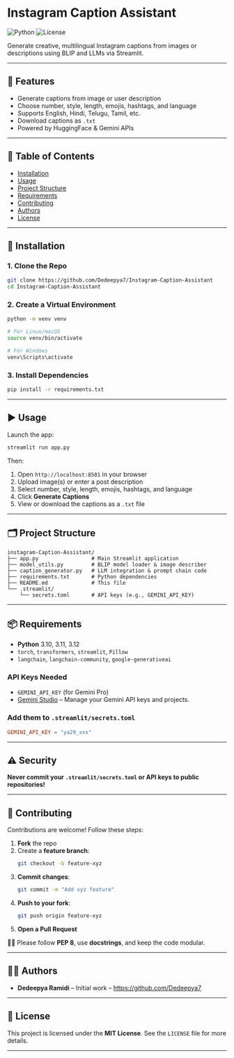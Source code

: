 # Instagram Caption Assistant

![Python](https://img.shields.io/badge/python-3.10%2B-blue)
![License](https://img.shields.io/github/license/Dedeepya7/Instagram-Caption-Assistant)

Generate creative, multilingual Instagram captions from images or descriptions using BLIP and LLMs via Streamlit.

---

## 🌟 Features

- Generate captions from image or user description
- Choose number, style, length, emojis, hashtags, and language
- Supports English, Hindi, Telugu, Tamil, etc.
- Download captions as `.txt`
- Powered by HuggingFace & Gemini APIs

---

## 🧭 Table of Contents

- [Installation](#installation)
- [Usage](#usage)
- [Project Structure](#project-structure)
- [Requirements](#requirements)
- [Contributing](#contributing)
- [Authors](#authors)
- [License](#license)

---

## 🚀 Installation

### 1. Clone the Repo

```bash
git clone https://github.com/Dedeepya7/Instagram-Caption-Assistant
cd Instagram-Caption-Assistant
```

### 2. Create a Virtual Environment

```bash
python -m venv venv

# For Linux/macOS
source venv/bin/activate

# For Windows
venv\Scripts\activate
```

### 3. Install Dependencies

```bash
pip install -r requirements.txt
```

---

## ▶️ Usage

Launch the app:

```bash
streamlit run app.py
```

Then:

1. Open `http://localhost:8501` in your browser  
2. Upload image(s) or enter a post description  
3. Select number, style, length, emojis, hashtags, and language  
4. Click **Generate Captions**  
5. View or download the captions as a `.txt` file  

---

## 🗂️ Project Structure

```
instagram-Caption-Assistant/
├── app.py                 # Main Streamlit application
├── model_utils.py         # BLIP model loader & image describer
├── caption_generator.py   # LLM integration & prompt chain code
├── requirements.txt       # Python dependencies
├── README.md              # This file
└── .streamlit/
    └── secrets.toml       # API keys (e.g., GEMINI_API_KEY)
```

---

## 📦 Requirements

- **Python** 3.10, 3.11, 3.12 
- `torch`, `transformers`, `streamlit`, `Pillow`
- `langchain`, `langchain-community`, `google-generativeai`  

### API Keys Needed

- `GEMINI_API_KEY` (for Gemini Pro)
-  [Gemini Studio](https://aistudio.google.com/) – Manage your Gemini API keys and projects.

### Add them to `.streamlit/secrets.toml`

```toml
GEMINI_API_KEY = "ya29_xxx"
```

---

## ⚠️ Security

**Never commit your `.streamlit/secrets.toml` or API keys to public repositories!**

---

## 🤝 Contributing

Contributions are welcome! Follow these steps:

1. **Fork** the repo  
2. Create a **feature branch**:  
   ```bash
   git checkout -b feature-xyz
   ```
3. **Commit changes**:  
   ```bash
   git commit -m "Add xyz feature"
   ```
4. **Push to your fork**:  
   ```bash
   git push origin feature-xyz
   ```
5. **Open a Pull Request**

🧑‍💻 Please follow **PEP 8**, use **docstrings**, and keep the code modular.

---

## 👩‍💻 Authors

- **Dedeepya Ramidi** – Initial work – https://github.com/Dedeepya7

---

## 📄 License

This project is licensed under the **MIT License**. See the `LICENSE` file for more details.

---
